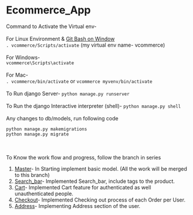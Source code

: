 # Ecommerce_App
Command to Activate the Virtual env-</br></br>
For Linux Environment & [Git Bash on Window](https://git-scm.com/download/win)</br>
 `. vcommerce/Scripts/activate` (my virtual env name- vcommerce)</br></br>
For Windows-</br>
`vcommerce\Scripts\activate`
</br></br>
For Mac-</br>
`. vcommerce/bin/activate` or `vcommerce myvenv/bin/activate`
</br></br>
To Run django Server- `python manage.py runserver`</br></br>
To Run the django Interactive interpreter (shell)- `python manage.py shell`</br></br>
Any changes to db/models, run following code</br>
```
python manage.py makemigrations
python manage.py migrate
```
</br></br>
To Know the work flow and progress, follow the branch in series
1. [Master](https://github.com/ycv005/Ecommerce)- In Starting implement basic model. (All the work will be merged to this branch)
2. [Search_bar](https://github.com/ycv005/Ecommerce/tree/search_bar)- Implemented Search_bar, include tags to the product.
3. [Cart](https://github.com/ycv005/Ecommerce/tree/cart)- Implemented Cart feature for authenticated as well unauthenticated people.
4. [Checkout](https://github.com/ycv005/Ecommerce/tree/checkout)- Implemented Checking out process of each Order per User.
5. [Address](https://github.com/ycv005/Ecommerce/tree/address)- Implementing Address section of the user.